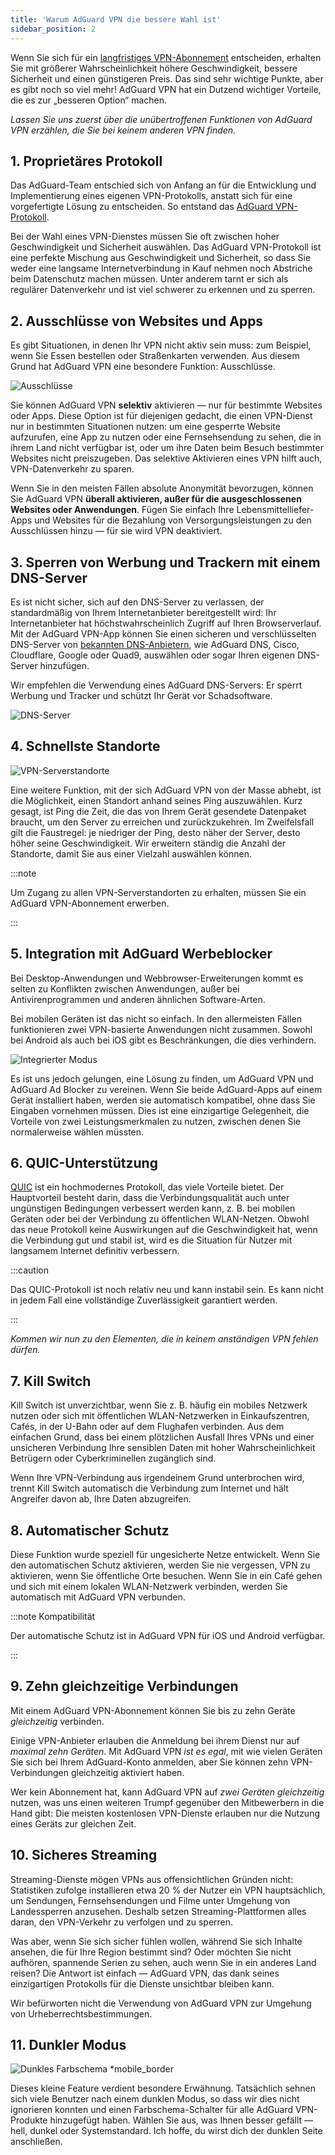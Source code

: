 ```yaml
---
title: 'Warum AdGuard VPN die bessere Wahl ist'
sidebar_position: 2
---
```


Wenn Sie sich für ein [langfristiges VPN-Abonnement](/general/subscription) entscheiden, erhalten Sie mit größerer Wahrscheinlichkeit höhere Geschwindigkeit, bessere Sicherheit und einen günstigeren Preis. Das sind sehr wichtige Punkte, aber es gibt noch so viel mehr! AdGuard VPN hat ein Dutzend wichtiger Vorteile, die es zur „besseren Option“ machen.

*Lassen Sie uns zuerst über die unübertroffenen Funktionen von AdGuard VPN erzählen, die Sie bei keinem anderen VPN finden.*

## 1. Proprietäres Protokoll

Das AdGuard-Team entschied sich von Anfang an für die Entwicklung und Implementierung eines eigenen VPN-Protokolls, anstatt sich für eine vorgefertigte Lösung zu entscheiden. So entstand das [AdGuard VPN-Protokoll](/general/adguard-vpn-protocol).

Bei der Wahl eines VPN-Dienstes müssen Sie oft zwischen hoher Geschwindigkeit und Sicherheit auswählen. Das AdGuard VPN-Protokoll ist eine perfekte Mischung aus Geschwindigkeit und Sicherheit, so dass Sie weder eine langsame Internetverbindung in Kauf nehmen noch Abstriche beim Datenschutz machen müssen. Unter anderem tarnt er sich als regulärer Datenverkehr und ist viel schwerer zu erkennen und zu sperren.

## 2. Ausschlüsse von Websites und Apps

Es gibt Situationen, in denen Ihr VPN nicht aktiv sein muss: zum Beispiel, wenn Sie Essen bestellen oder Straßenkarten verwenden. Aus diesem Grund hat AdGuard VPN eine besondere Funktion: Ausschlüsse.

![Ausschlüsse](https://cdn.adguard.com/content/blog/articles/adguard-vpn/exclusions-en.png)

Sie können AdGuard VPN **selektiv** aktivieren — nur für bestimmte Websites oder Apps. Diese Option ist für diejenigen gedacht, die einen VPN-Dienst nur in bestimmten Situationen nutzen: um eine gesperrte Website aufzurufen, eine App zu nutzen oder eine Fernsehsendung zu sehen, die in ihrem Land nicht verfügbar ist, oder um ihre Daten beim Besuch bestimmter Websites nicht preiszugeben. Das selektive Aktivieren eines VPN hilft auch, VPN-Datenverkehr zu sparen.

Wenn Sie in den meisten Fällen absolute Anonymität bevorzugen, können Sie AdGuard VPN **überall aktivieren, außer für die ausgeschlossenen Websites oder Anwendungen**. Fügen Sie einfach Ihre Lebensmittelliefer-Apps und Websites für die Bezahlung von Versorgungsleistungen zu den Ausschlüssen hinzu — für sie wird VPN deaktiviert.

## 3. Sperren von Werbung und Trackern mit einem DNS-Server

Es ist nicht sicher, sich auf den DNS-Server zu verlassen, der standardmäßig von Ihrem Internetanbieter bereitgestellt wird: Ihr Internetanbieter hat höchstwahrscheinlich Zugriff auf Ihren Browserverlauf. Mit der AdGuard VPN-App können Sie einen sicheren und verschlüsselten DNS-Server von [bekannten DNS-Anbietern](https://adguard-dns.io/kb/general/dns-providers/), wie AdGuard DNS, Cisco, Cloudflare, Google oder Quad9, auswählen oder sogar Ihren eigenen DNS-Server hinzufügen.

Wir empfehlen die Verwendung eines AdGuard DNS-Servers: Er sperrt Werbung und Tracker und schützt Ihr Gerät vor Schadsoftware.

![DNS-Server](https://cdn.adtidy.org/blog/new/lkarpag_dns_screen_en.png)

## 4. Schnellste Standorte

![VPN-Serverstandorte](https://cdn.adguard.com/content/blog/articles/adguard-vpn/locations-en.png)

Eine weitere Funktion, mit der sich AdGuard VPN von der Masse abhebt, ist die Möglichkeit, einen Standort anhand seines Ping auszuwählen. Kurz gesagt, ist Ping die Zeit, die das von Ihrem Gerät gesendete Datenpaket braucht, um den Server zu erreichen und zurückzukehren. Im Zweifelsfall gilt die Faustregel: je niedriger der Ping, desto näher der Server, desto höher seine Geschwindigkeit. Wir erweitern ständig die Anzahl der Standorte, damit Sie aus einer Vielzahl auswählen können.

:::note

Um Zugang zu allen VPN-Serverstandorten zu erhalten, müssen Sie ein AdGuard VPN-Abonnement erwerben.

:::

## 5. Integration mit AdGuard Werbeblocker

Bei Desktop-Anwendungen und Webbrowser-Erweiterungen kommt es selten zu Konflikten zwischen Anwendungen, außer bei Antivirenprogrammen und anderen ähnlichen Software-Arten.

Bei mobilen Geräten ist das nicht so einfach. In den allermeisten Fällen funktionieren zwei VPN-basierte Anwendungen nicht zusammen. Sowohl bei Android als auch bei iOS gibt es Beschränkungen, die dies verhindern.

![Integrierter Modus](https://cdn.adguard.com/content/blog/articles/adguard-vpn/integration-en.png)

Es ist uns jedoch gelungen, eine Lösung zu finden, um AdGuard VPN und AdGuard Ad Blocker zu vereinen. Wenn Sie beide AdGuard-Apps auf einem Gerät installiert haben, werden sie automatisch kompatibel, ohne dass Sie Eingaben vornehmen müssen. Dies ist eine einzigartige Gelegenheit, die Vorteile von zwei Leistungsmerkmalen zu nutzen, zwischen denen Sie normalerweise wählen müssten.

## 6. QUIC-Unterstützung

[QUIC](https://adguard-dns.io/en/blog/dns-over-quic.html#whatisquic) ist ein hochmodernes Protokoll, das viele Vorteile bietet. Der Hauptvorteil besteht darin, dass die Verbindungsqualität auch unter ungünstigen Bedingungen verbessert werden kann, z. B. bei mobilen Geräten oder bei der Verbindung zu öffentlichen WLAN-Netzen. Obwohl das neue Protokoll keine Auswirkungen auf die Geschwindigkeit hat, wenn die Verbindung gut und stabil ist, wird es die Situation für Nutzer mit langsamem Internet definitiv verbessern.

:::caution

Das QUIC-Protokoll ist noch relativ neu und kann instabil sein. Es kann nicht in jedem Fall eine vollständige Zuverlässigkeit garantiert werden.

:::

*Kommen wir nun zu den Elementen, die in keinem anständigen VPN fehlen dürfen.*

## 7. Kill Switch

Kill Switch ist unverzichtbar, wenn Sie z. B. häufig ein mobiles Netzwerk nutzen oder sich mit öffentlichen WLAN-Netzwerken in Einkaufszentren, Cafés, in der U-Bahn oder auf dem Flughafen verbinden. Aus dem einfachen Grund, dass bei einem plötzlichen Ausfall Ihres VPNs und einer unsicheren Verbindung Ihre sensiblen Daten mit hoher Wahrscheinlichkeit Betrügern oder Cyberkriminellen zugänglich sind.

Wenn Ihre VPN-Verbindung aus irgendeinem Grund unterbrochen wird, trennt Kill Switch automatisch die Verbindung zum Internet und hält Angreifer davon ab, Ihre Daten abzugreifen.

## 8. Automatischer Schutz

Diese Funktion wurde speziell für ungesicherte Netze entwickelt. Wenn Sie den automatischen Schutz aktivieren, werden Sie nie vergessen, VPN zu aktivieren, wenn Sie öffentliche Orte besuchen. Wenn Sie in ein Café gehen und sich mit einem lokalen WLAN-Netzwerk verbinden, werden Sie automatisch mit AdGuard VPN verbunden.

:::note Kompatibilität

Der automatische Schutz ist in AdGuard VPN für iOS und Android verfügbar.

:::

## 9. Zehn gleichzeitige Verbindungen

Mit einem AdGuard VPN-Abonnement können Sie bis zu zehn Geräte *gleichzeitig* verbinden.

Einige VPN-Anbieter erlauben die Anmeldung bei ihrem Dienst nur auf *maximal zehn Geräten*. Mit AdGuard VPN *ist es egal*, mit wie vielen Geräten Sie sich bei Ihrem AdGuard-Konto anmelden, aber Sie können zehn VPN-Verbindungen gleichzeitig aktiviert haben.

Wer kein Abonnement hat, kann AdGuard VPN auf *zwei Geräten gleichzeitig* nutzen, was uns einen weiteren Trumpf gegenüber den Mitbewerbern in die Hand gibt: Die meisten kostenlosen VPN-Dienste erlauben nur die Nutzung eines Geräts zur gleichen Zeit.

## 10. Sicheres Streaming

Streaming-Dienste mögen VPNs aus offensichtlichen Gründen nicht: Statistiken zufolge installieren etwa 20 % der Nutzer ein VPN hauptsächlich, um Sendungen, Fernsehsendungen und Filme unter Umgehung von Landessperren anzusehen. Deshalb setzen Streaming-Plattformen alles daran, den VPN-Verkehr zu verfolgen und zu sperren.

Was aber, wenn Sie sich sicher fühlen wollen, während Sie sich Inhalte ansehen, die für Ihre Region bestimmt sind? Oder möchten Sie nicht aufhören, spannende Serien zu sehen, auch wenn Sie in ein anderes Land reisen? Die Antwort ist einfach — AdGuard VPN, das dank seines einzigartigen Protokolls für die Dienste unsichtbar bleiben kann.

Wir befürworten nicht die Verwendung von AdGuard VPN zur Umgehung von Urheberrechtsbestimmungen.

## 11. Dunkler Modus

![Dunkles Farbschema *mobile_border](https://cdn.adguardvpn.com/public/Adguard/Blog/vpn/main_en_black.png)

Dieses kleine Feature verdient besondere Erwähnung. Tatsächlich sehnen sich viele Benutzer nach einem dunklen Modus, so dass wir dies nicht ignorieren konnten und einen Farbschema-Schalter für alle AdGuard VPN-Produkte hinzugefügt haben. Wählen Sie aus, was Ihnen besser gefällt — hell, dunkel oder Systemstandard. Ich hoffe, du wirst dich der dunklen Seite anschließen.
